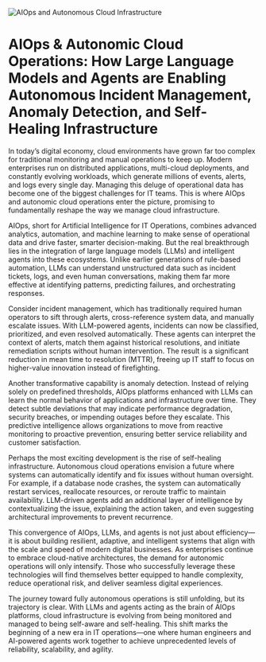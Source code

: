 ![AIOps and Autonomous Cloud Infrastructure](https://infohub.delltechnologies.com/static/media/d3f8327b-6d8e-4ae9-96eb-4001450a5c0b.png)

# AIOps & Autonomic Cloud Operations: How Large Language Models and Agents are Enabling Autonomous Incident Management, Anomaly Detection, and Self-Healing Infrastructure

In today’s digital economy, cloud environments have grown far too complex for traditional monitoring and manual operations to keep up. Modern enterprises run on distributed applications, multi-cloud deployments, and constantly evolving workloads, which generate millions of events, alerts, and logs every single day. Managing this deluge of operational data has become one of the biggest challenges for IT teams. This is where AIOps and autonomic cloud operations enter the picture, promising to fundamentally reshape the way we manage cloud infrastructure.

AIOps, short for Artificial Intelligence for IT Operations, combines advanced analytics, automation, and machine learning to make sense of operational data and drive faster, smarter decision-making. But the real breakthrough lies in the integration of large language models (LLMs) and intelligent agents into these ecosystems. Unlike earlier generations of rule-based automation, LLMs can understand unstructured data such as incident tickets, logs, and even human conversations, making them far more effective at identifying patterns, predicting failures, and orchestrating responses.

Consider incident management, which has traditionally required human operators to sift through alerts, cross-reference system data, and manually escalate issues. With LLM-powered agents, incidents can now be classified, prioritized, and even resolved automatically. These agents can interpret the context of alerts, match them against historical resolutions, and initiate remediation scripts without human intervention. The result is a significant reduction in mean time to resolution (MTTR), freeing up IT staff to focus on higher-value innovation instead of firefighting.

Another transformative capability is anomaly detection. Instead of relying solely on predefined thresholds, AIOps platforms enhanced with LLMs can learn the normal behavior of applications and infrastructure over time. They detect subtle deviations that may indicate performance degradation, security breaches, or impending outages before they escalate. This predictive intelligence allows organizations to move from reactive monitoring to proactive prevention, ensuring better service reliability and customer satisfaction.

Perhaps the most exciting development is the rise of self-healing infrastructure. Autonomous cloud operations envision a future where systems can automatically identify and fix issues without human oversight. For example, if a database node crashes, the system can automatically restart services, reallocate resources, or reroute traffic to maintain availability. LLM-driven agents add an additional layer of intelligence by contextualizing the issue, explaining the action taken, and even suggesting architectural improvements to prevent recurrence.

This convergence of AIOps, LLMs, and agents is not just about efficiency—it is about building resilient, adaptive, and intelligent systems that align with the scale and speed of modern digital businesses. As enterprises continue to embrace cloud-native architectures, the demand for autonomic operations will only intensify. Those who successfully leverage these technologies will find themselves better equipped to handle complexity, reduce operational risk, and deliver seamless digital experiences.

The journey toward fully autonomous operations is still unfolding, but its trajectory is clear. With LLMs and agents acting as the brain of AIOps platforms, cloud infrastructure is evolving from being monitored and managed to being self-aware and self-healing. This shift marks the beginning of a new era in IT operations—one where human engineers and AI-powered agents work together to achieve unprecedented levels of reliability, scalability, and agility.
